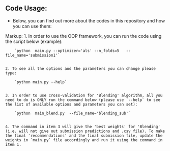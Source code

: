 ## Code Usage:

- Below, you can find out more about the codes in this repository and how you can use them:
 

Markup: 1. In order to use the OOP framework, you can run the code using the script below (example):

		`python  main.py --optimizer='als' --n_folds=5   --file_name='submission1'`


	2. To see all the options and the parameters you can change please type:

		`python main.py --help`


	3. In order to use cross-validation for 'Blending' algorithm, all you need to do is ONLY run the command below (please use `--help` to see the list of available options and parameters you can set):

		`python  main_blend.py  --file_name='blending_sub'`


	4. The command in item 3 will give the 'best weights' for 'Blending'  (i.e. will not give out submission predictions and .csv file). To make the final 'recommendations' and the final submission file, update the weights in `main.py` file accordingly and run it using the command in item 1. 


